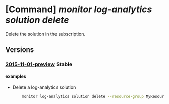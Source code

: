 # [Command] _monitor log-analytics solution delete_

Delete the solution in the subscription.

## Versions

### [2015-11-01-preview](/Resources/mgmt-plane/L3N1YnNjcmlwdGlvbnMve30vcmVzb3VyY2Vncm91cHMve30vcHJvdmlkZXJzL21pY3Jvc29mdC5vcGVyYXRpb25zbWFuYWdlbWVudC9zb2x1dGlvbnMve30=/2015-11-01-preview.xml) **Stable**

<!-- mgmt-plane /subscriptions/{}/resourcegroups/{}/providers/microsoft.operationsmanagement/solutions/{} 2015-11-01-preview -->

#### examples

- Delete a log-analytics solution
    ```bash
        monitor log-analytics solution delete --resource-group MyResourceGroup --name SolutionName
    ```

